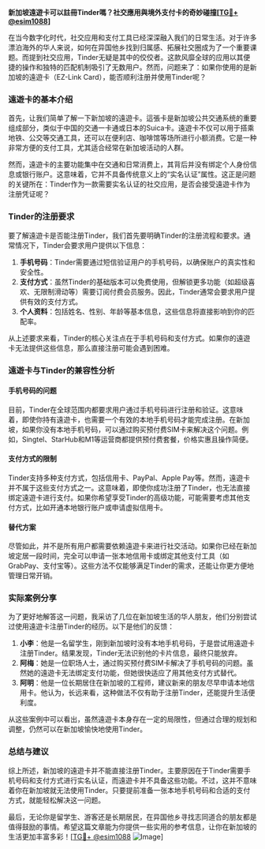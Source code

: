 **新加坡遠遊卡可以註冊Tinder嗎？社交應用與境外支付卡的奇妙碰撞[[TG💪+ @esim1088](https://t.me/s/esim1088)]**

在当今数字化时代，社交应用和支付工具已经深深融入我们的日常生活。对于许多漂泊海外的华人来说，如何在异国他乡找到归属感、拓展社交圈成为了一个重要课题。而提到社交应用，Tinder无疑是其中的佼佼者。这款风靡全球的应用以其便捷的操作和独特的匹配机制吸引了无数用户。然而，问题来了：如果你使用的是新加坡的遠遊卡（EZ-Link Card），能否顺利注册并使用Tinder呢？

### 遠遊卡的基本介绍

首先，让我们简单了解一下新加坡的遠遊卡。這張卡是新加坡公共交通系统的重要组成部分，类似于中国的交通一卡通或日本的Suica卡。遠遊卡不仅可以用于搭乘地铁、公交等交通工具，还可以在便利店、咖啡馆等场所进行小额消费。它是一种非常方便的支付工具，尤其适合经常在新加坡活动的人群。

然而，遠遊卡的主要功能集中在交通和日常消费上，其背后并没有绑定个人身份信息或银行账户。这意味着，它并不具备传统意义上的“实名认证”属性。这正是问题的关键所在：Tinder作为一款需要实名认证的社交应用，是否会接受遠遊卡作为注册凭证呢？

### Tinder的注册要求

要了解遠遊卡是否能注册Tinder，我们首先要明确Tinder的注册流程和要求。通常情况下，Tinder会要求用户提供以下信息：

1. **手机号码**：Tinder需要通过短信验证用户的手机号码，以确保账户的真实性和安全性。
2. **支付方式**：虽然Tinder的基础版本可以免费使用，但解锁更多功能（如超级喜欢、无限制滑动等）需要订阅付费会员服务。因此，Tinder通常会要求用户提供有效的支付方式。
3. **个人资料**：包括姓名、性别、年龄等基本信息，这些信息将直接影响到你的匹配率。

从上述要求来看，Tinder的核心关注点在于手机号码和支付方式。如果你的遠遊卡无法提供这些信息，那么直接注册可能会遇到困难。

### 遠遊卡与Tinder的兼容性分析

#### 手机号码的问题

目前，Tinder在全球范围内都要求用户通过手机号码进行注册和验证。这意味着，即使你持有遠遊卡，也需要一个有效的本地手机号码才能完成注册。在新加坡，如果你没有本地手机号码，可以通过购买预付费SIM卡来解决这个问题。例如，Singtel、StarHub和M1等运营商都提供预付费套餐，价格实惠且操作简便。

#### 支付方式的限制

Tinder支持多种支付方式，包括信用卡、PayPal、Apple Pay等。然而，遠遊卡并不属于这些支付方式之一。这意味着，即使你成功注册了Tinder，也无法直接绑定遠遊卡进行支付。如果你希望享受Tinder的高级功能，可能需要考虑其他支付方式，比如开通本地银行账户或申请虚拟信用卡。

#### 替代方案

尽管如此，并不是所有用户都需要依赖遠遊卡来进行社交活动。如果你已经在新加坡定居一段时间，完全可以申请一张本地信用卡或绑定其他支付工具（如GrabPay、支付宝等）。这些方法不仅能够满足Tinder的需求，还能让你更方便地管理日常开销。

### 实际案例分享

为了更好地解答这一问题，我采访了几位在新加坡生活的华人朋友，他们分别尝试过使用遠遊卡注册Tinder的经历。以下是他们的反馈：

1. **小李**：他是一名留学生，刚到新加坡时没有本地手机号码，于是尝试用遠遊卡注册Tinder。结果发现，Tinder无法识别他的卡片信息，最终只能放弃。
2. **阿梅**：她是一位职场人士，通过购买预付费SIM卡解决了手机号码的问题。虽然她的遠遊卡无法绑定支付功能，但她很快适应了用其他支付方式替代。
3. **阿明**：他是一位长期居住在新加坡的工程师，建议新来的朋友尽早申请本地信用卡。他认为，长远来看，这种做法不仅有助于注册Tinder，还能提升生活便利度。

从这些案例中可以看出，虽然遠遊卡本身存在一定的局限性，但通过合理的规划和调整，仍然可以在新加坡愉快地使用Tinder。

### 总结与建议

综上所述，新加坡的遠遊卡并不能直接注册Tinder。主要原因在于Tinder需要手机号码和支付方式进行实名认证，而遠遊卡并不具备这些功能。不过，这并不意味着你在新加坡就无法使用Tinder。只要提前准备一张本地手机号码和合适的支付方式，就能轻松解决这一问题。

最后，无论你是留学生、游客还是长期居民，在异国他乡寻找志同道合的朋友都是值得鼓励的事情。希望这篇文章能为你提供一些实用的参考信息，让你在新加坡的生活更加丰富多彩！[[TG💪+ @esim1088](https://t.me/s/esim1088) ![Image](https://i.postimg.cc/4NQfJmqS/Snipaste-2025-05-13-00-14-12.png)]
